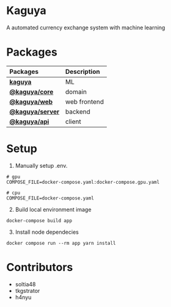 # Kaguya

A automated currency exchange system with machine learning

# Packages

| Packages                                  | Description  |
| :-                                        | :-           |
| **[kaguya](./kaguya_nn)**              | ML           |
| **[@kaguya/core](./packages/core)**       | domain       |
| **[@kaguya/web](./packages/web)**         | web frontend |
| **[@kaguya/server](./packages/server)**   | backend      |
| **[@kaguya/api](./packages/api)**         | client       |

# Setup

1. Manually setup .env.
```
# gpu
COMPOSE_FILE=docker-compose.yaml:docker-compose.gpu.yaml

# cpu
COMPOSE_FILE=docker-compose.yaml
```

2. Build local environment image

```
docker-compose build app
```

3. Install node dependecies

```
docker compose run --rm app yarn install
```

# Contributors

- soltia48
- tkgstrator
- h4nyu
